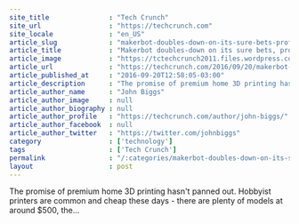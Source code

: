 ```yaml
---
site_title               : "Tech Crunch"
site_url                 : "https://techcrunch.com"
site_locale              : "en_US"
article_slug             : "makerbot-doubles-down-on-its-sure-bets-professionals-and-teachers"
article_title            : "Makerbot doubles-down on its sure bets, professionals and teachers"
article_image            : "https://tctechcrunch2011.files.wordpress.com/2015/10/makerbot-2015-featured-image.jpg?w=764&h=400&crop=1"
article_url              : "https://techcrunch.com/2016/09/20/makerbot-doubles-down-on-its-sure-bets-professionals-and-teachers/"
article_published_at     : "2016-09-20T12:58:05-03:00"
article_description      : "The promise of premium home 3D printing hasn't panned out. Hobbyist printers are common and cheap these days - there are plenty of models at around $500, the..."
article_author_name      : "John Biggs"
article_author_image     : null
article_author_biography : null
article_author_profile   : "https://techcrunch.com/author/john-biggs/"
article_author_facebook  : null
article_author_twitter   : "https://twitter.com/johnbiggs"
category                 : ['technology']
tags                     : ['Tech Crunch']
permalink                : "/:categories/makerbot-doubles-down-on-its-sure-bets-professionals-and-teachers/"
layout                   : post
---
```


The promise of premium home 3D printing hasn't panned out. Hobbyist printers are common and cheap these days - there are plenty of models at around $500, the...
